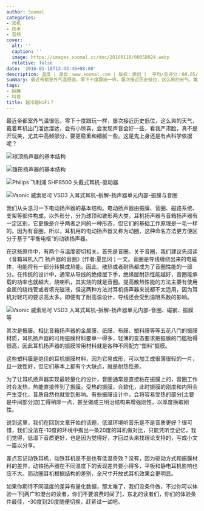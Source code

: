 ```yaml
---
author: Soomal
categories:
- 耳机
- 技术
- 音频
cover:
  alt: ''
  caption: ''
  image: https://images.soomal.cc/doc/20160118/00058024.webp
  relative: false
date: '2016-01-18T13:43:46+08:00'
description: 温度 | 源自：www.soomal.com | 版权：原创 |  平均/总评分：08.05/153
summary: 最近帝都室外气温很低，零下十度跟玩一样，屡次接近历史低位，这么爽的天气，戴着耳机出门溜达溜达，会有小惊喜，会发现声音会好一些，看我严肃脸，真不是开玩笑，尤其中高频部分，要更稳重和细腻一些。这是鬼上身还是有点科学依据呢？
tags:
- 振膜
- 科普
title: 越冷越HiFi？
---
```


最近帝都室外气温很低，零下十度跟玩一样，屡次接近历史低位，这么爽的天气，戴着耳机出门溜达溜达，会有小惊喜，会发现声音会好一些，看我严肃脸，真不是开玩笑，尤其中高频部分，要更稳重和细腻一些。这是鬼上身还是有点科学依据呢？



![球顶扬声器的基本结构](https://images.soomal.cc/doc/20110402/00009974_01.webp)



![锥形扬声器的基本结构](https://images.soomal.cc/doc/20110402/00009976_01.webp)



![Philips 飞利浦 SHP8500 头戴式耳机-驱动器](https://images.soomal.cc/doc/20110820/00012878_01.webp)



![Vsonic 威索尼可 VSD3 入耳式耳机-拆解-扬声器单元内部-振膜与音圈](https://images.soomal.cc/doc/20150505/00051452_01.webp)



我们从头温习一下电动扬声器的基本结构。电动扬声器由振膜、音圈、磁路系统、支架等部件构成，以外形分，分为球顶和锥形两大类，耳机扬声器与音箱扬声器有一定区别，它更像是介乎两者之间的一种形态，但它们的基础工作原理是一毛一样的。因为有音圈，所以，耳机用的电动扬声器又称为动圈，这种命名方法更方便区分于基于“平衡电枢”的动铁扬声器。

在这些原件中，有两个与温度密切相关。首先是音圈。关于音圈，我们建议先阅读《音箱耳机入门 扬声器的音圈》[作者:夏昆冈 ]
一文。音圈是导线缠绕出来的电磁体，电能将有一部分转换成热能。因此，散热或者耐热都成为了音圈性能的一部分。在传统的设计中，通常从导线的绝缘层下手，绝缘层耐热性能越好，音圈能承载的功率也就越大，烧喇叭，其实烧的就是音圈。提高散热性能的方法主要有使用金属的绕线管或者填充磁液，但这两种方法对耳机扬声器来说都不太适用，因为耳机对轻巧的要求高太多。即便有了耐高温设计，导线还会受到温阻系数的影响。

![Vsonic 威索尼可 VSD3 入耳式耳机-拆解-扬声器单元内部-音圈、磁钢、振膜等](https://images.soomal.cc/doc/20150505/00051450_01.webp)




其次是振膜。相比音箱扬声器的金属膜、纸膜、布膜、塑料膜等等五花八门的振膜材质，耳机扬声器的可用振膜材料要单一得多，轻薄的变态要求把振膜的门槛抬得很高，因此耳机扬声器的振膜常用材料就是各种不同配方“塑料”振膜。

这些塑料膜是绝佳的耳机振膜材料，因为它易成形，可以加工成很薄很轻的一片，且一致性好，但它们基本上都有个大缺点，就是耐热性差。

为了让耳机扬声器实现最轻量化的设计，音圈通常是直接粘在振膜上的，音圈工作时会发热，热能直接传到了振膜。受热的振膜，会软化，此时振膜的刚度和内阻会产生变化，音质自然也就受到影响。有些振膜设计中，会将容易受热的部分[主要是中间部分]加工得稍厚一点，甚至做成三明治结构来增强刚性，以厚度换取刚性。

说到这里，我们在回到文章开始的话题，低温环境听音乐是不是音质更好？很可惜，我们没法在-10度的环境中掏出一条20度的耳机做对比，只能凭听觉记忆，我们觉得，低温下音质更好，也是因为觉得好，才回过头来找理论支持的，写成小文一篇以分享。

差点忘记动铁耳机，动铁耳机是不是也有低温奇效？没有，因为驱动方式和振膜材料的差异，动铁扬声器在不同温度下的表现差异要小得多，平板和静电耳机影响也应不大。而动圈耳机根据结构的差别，全尺寸开放式耳机效果会更明显。

如果你期待不同温度的差异有量化数据，那太难了，我们没条件做，不过你可以体验一下[两广和港台的读者，你们不要浪费时间了]，东北的读者们，你们的体验条件最佳，-30度到20度随便切换，赶紧试一试吧。